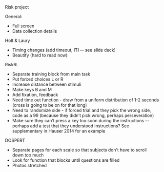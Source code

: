 Risk project

General: 
* Full screen 
* Data collection details 

Holt & Laury
* Timing changes (add timeout, ITI -- see slide deck)
* Beautify (hard to read now)

RiskRL
* Separate training block from main task
* Put forced choices L or R 
* Increase distance between stimuli
* Make keys B and M
* Add fixation, feedback
* Need time out function - draw from a uniform distribution of 1-2 
seconds (cross is going to be on for that long) 
* Need to randomize side - if forced trial and they pick the 
wrong side, code as a 99 (because they didn’t pick wrong, perhaps 
perseveration) 
* Make sure they can’t press a key too soon during the 
instructions -- perhaps add a test that they understood instructions? See supplementary in Hauser 2014 for an example 


DOSPERT 
* Separate pages for each scale so that subjects don't have to scroll down too much
* Look for function that blocks until questions are filled 
* Photos stretched 

 

